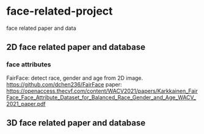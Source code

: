 # face-related-project
face related paper and data

## 2D face related paper and database

### face attributes
FairFace:  detect race, gender and age from 2D image.
https://github.com/dchen236/FairFace
paper: https://openaccess.thecvf.com/content/WACV2021/papers/Karkkainen_FairFace_Face_Attribute_Dataset_for_Balanced_Race_Gender_and_Age_WACV_2021_paper.pdf

## 3D face related paper and database
